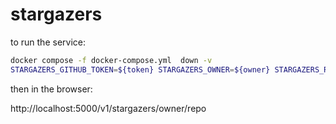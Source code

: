 # stargazers

to run the service: 

```bash
docker compose -f docker-compose.yml  down -v  
STARGAZERS_GITHUB_TOKEN=${token} STARGAZERS_OWNER=${owner} STARGAZERS_REPO={repo} docker compose -f docker-compose.yml  up --build --force-recreate
```

then in the browser:

http://localhost:5000/v1/stargazers/owner/repo


